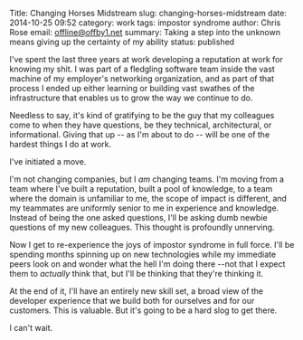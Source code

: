 Title: Changing Horses Midstream
slug: changing-horses-midstream
date: 2014-10-25 09:52
category: work
tags: impostor syndrome
author: Chris Rose
email: offline@offby1.net
summary: Taking a step into the unknown means giving up the certainty of my ability
status: published

I've spent the last three years at work developing a reputation at work for knowing my shit. I was part of a fledgling software team inside the vast machine of my employer's networking organization, and as part of that process I ended up either learning or building vast swathes of the infrastructure that enables us to grow the way we continue to do.

Needless to say, it's kind of gratifying to be the guy that my colleagues come to when they have questions, be they technical, architectural, or informational. Giving that up \-- as I'm about to do \-- will be one of the hardest things I do at work.

I've initiated a move.

I'm not changing companies, but I *am* changing teams. I'm moving from a team where I've built a reputation, built a pool of knowledge, to a team where the domain is unfamiliar to me, the scope of impact is different, and my teammates are uniformly senior to me in experience and knowledge. Instead of being the one asked questions, I'll be asking dumb newbie questions of my new colleagues. This thought is profoundly unnerving.

Now I get to re-experience the joys of impostor syndrome in full force. I'll be spending months spinning up on new technologies while my immediate peers look on and wonder what the hell I'm doing there \--not that I expect them to *actually* think that, but I'll be thinking that they're thinking it.

At the end of it, I'll have an entirely new skill set, a broad view of the developer experience that we build both for ourselves and for our customers. This is valuable. But it's going to be a hard slog to get there.

I can't wait.
